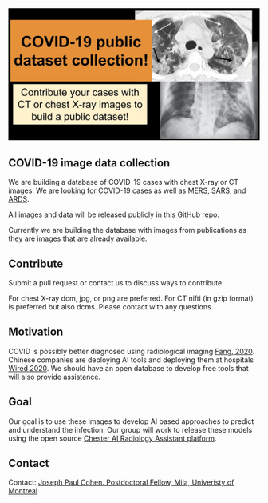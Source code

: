<img src="docs/covid19-share-image.jpg"/>

## COVID-19 image data collection

We are building a database of COVID-19 cases with chest X-ray or CT images. We are looking for COVID-19 cases as well as [MERS](https://en.wikipedia.org/wiki/Middle_East_respiratory_syndrome), [SARS](https://en.wikipedia.org/wiki/Severe_acute_respiratory_syndrome), and [ARDS](https://en.wikipedia.org/wiki/Acute_respiratory_distress_syndrome). 

All images and data will be released publicly in this GitHub repo. 

Currently we are building the database with images from publications as they are images that are already available. 

## Contribute

Submit a pull request or contact us to discuss ways to contribute.

For chest X-ray dcm, jpg, or png are preferred. For CT nifti (in gzip format) is preferred but also dcms. Please contact with any questions.


## Motivation

COVID is possibly better diagnosed using radiological imaging [Fang, 2020](https://pubs.rsna.org/doi/10.1148/radiol.2020200432). Chinese companies are deploying AI tools and deploying them at hospitals [Wired 2020](https://www.wired.com/story/chinese-hospitals-deploy-ai-help-diagnose-covid-19/). We should have an open database to develop free tools that will also provide assistance.

## Goal
Our goal is to use these images to develop AI based approaches to predict and understand the infection. Our group will work to release these models using the open source [Chester AI Radiology Assistant platform](https://mlmed.org/tools/xray/).

## Contact
Contact: [Joseph Paul Cohen. Postdoctoral Fellow, Mila, Univeristy of Montreal](https://josephpcohen.com/) 
